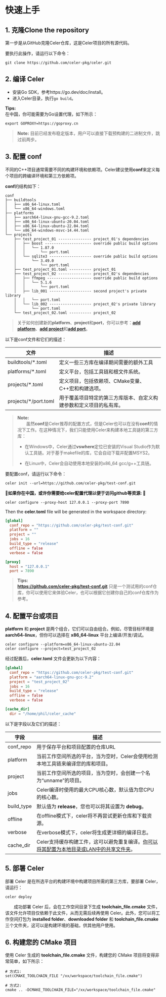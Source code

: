 # 快速上手

## 1. 克隆Clone the repository

第一步是从GitHub克隆Celer仓库，这是Celer项目的所有源代码。  

要执行此操作，请运行以下命令：

```shell
git clone https://github.com/celer-pkg/celer.git
```

## 2. 编译 Celer

  - 安装Go SDK，参考https://go.dev/doc/install。
  - 进入Celer目录，执行`go build`。

  **Tips:**  
  在中国，你可能需要为Go设置代理，如下所示：

  ```shell
  export GOPROXY=https://goproxy.cn
  ```

>**Note:** 目前已经发布稳定版本，用户可以直接下载预构建的二进制文件，跳过前两步。

## 3. 配置 conf

不同的C++项目通常需要不同的构建环境和依赖项。Celer建议使用**conf**来定义每个项目的跨编译环境和第三方依赖项。

**conf**的结构如下：

```
conf
├── buildtools
│   ├── x86_64-linux.toml
│   └── x86_64-windows.toml
├── platforms
│   ├── aarch64-linux-gnu-gcc-9.2.toml
│   ├── x86_64-linux-ubuntu-20.04.toml
│   ├── x86_64-linux-ubuntu-22.04.toml
│   └── x86_64-windows-msvc-14.44.toml
└── projects
    ├── test_project_01 --------------- project_01's dependencies
    │   ├── boost --------------------- override public build options
    │   │   └── 1.87.0
    │   │       └── port.toml
    │   └── sqlite3 ------------------- override public build options
    │       └── 3.49.0
    │           └── port.toml
    ├── test_project_01.toml ---------- project_01
    ├── test_project_02 --------------- project_02's dependencies
    │   ├── ffmpeg -------------------- override public build options
    │   │   └── 5.1.6
    │   │       └── port.toml
    │   ├── lib_001 ------------------- second project's private library
    │   │   └── port.toml
    │   └── lib_002 ------------------- project_02's private library
    │       └── port.toml
    └── test_project_02.toml ---------- project_02
```

>关于如何创建新的**platform**、**project**和**port**，你可以参考：[**add platform**](./cmd_create.md#1-创建一个新的平台)、[**add project**](./cmd_create.md#2-创建一个新的项目)和[**add port**](./cmd_create.md#3-创建一个新的端口)。

以下是conf文件和它们的描述：

| 文件                   | 描述 |
| --------------------- | ---------- |
| buildtools/*.toml     | 定义一些三方库在编译期间需要的额外工具 |
| platforms/*.toml      | 定义平台，包括工具链和根文件系统。 |
| projects/*.toml       | 定义项目，包括依赖项、CMake变量、C++宏和构建选项。|
| projects/*/port.toml  | 用于覆盖项目特定的第三方库版本、自定义构建参数和定义项目的私有库。 |

>**Note:**  
&emsp;&emsp;虽然**conf**是Celer推荐的配置方式，但是Celer也可以在没有**conf**的情况下工作。在这种情况下，我们只能使用Celer来构建本地工具链的第三方库：
>
>- 在Windows中，Celer通过**vswhere**定位已安装的Visual Studio作为默认工具链。对于基于makefile的库，它会自动下载并配置MSYS2。
>
>- 在Linux中，Celer会自动使用本地安装的x86_64 gcc/g++工具链。

要配置conf，请运行以下命令：

```shell
celer init --url=https://github.com/celer-pkg/test-conf.git
```

**🚩如果你在中国，或许你需要给celer配置代理以便于访问github等资源: 🚩**

```shell
celer configure --proxy-host 127.0.0.1 --proxy-port 7890
```

Then the **celer.toml** file will be generated in the workspace directory:

```toml
[global]
  conf_repo = "https://github.com/celer-pkg/test-conf.git"
  platform = ""
  project = ""
  jobs = 16
  build_type = "release"
  offline = false
  verbose = false

[proxy]
  host = "127.0.0.1"
  port = 7890
```

>**Tips:**  
>  **https://github.com/celer-pkg/test-conf.git** 只是一个测试用的conf仓库，你可以使用它来体验Celer，也可以根据它创建你自己的conf仓库作为参考。

## 4. 配置平台或项目

**platform** 和 **project** 是两个组合，它们可以自由组合。例如，尽管目标环境是 **aarch64-linux**，但你可以选择在 **x86_64-linux** 平台上编译/开发/调试。

```shell
celer configure --platform=x86_64-linux-ubuntu-22.04
celer configure --project=test_project_02
```

经过配置后，**celer.toml** 文件会更新为以下内容：

```toml
[global]
  conf_repo = "https://github.com/celer-pkg/test-conf.git"
  platform = "aarch64-linux-gnu-gcc-9.2"
  project = "test_project_02"
  jobs = 16
  build_type = "release"
  offline = false
  verbose = false

[cache_dir]
  dir = "/home/phil/celer_cache"
```

以下是字段以及它们的描述：

| 字段 | 描述 |
| ----- | ----------- |
| conf_repo |  用于保存平台和项目配置的仓库URL |
| platform |  当前工作空间所选的平台，当为空时，Celer会使用检测本地工具链来编译您的库和项目。 |
| project |  当前工作空间所选的项目，当为空时，会创建一个名为“unname”的项目。 |
| jobs |  Celer编译时使用的最大CPU核心数，默认值为您CPU的核心数。 |
| build_type | 默认值为 **release**，您也可以将其设置为 **debug**。 |
| offline | 在offline模式下，celer将不再尝试更新仓库和下载资源。|
| verbose | 在verbose模式下，celer将生成更详细的编译日志。|
| cache_dir | Celer支持缓存构建工件，这可以避免重复编译。[你可以将其配置为本地目录或LAN中的共享文件夹](./advance_cache_artifacts.md)。 |

## 5. 部署 Celer

部署 Celer 是在所选平台的构建环境中构建项目所需的第三方库，要部署 Celer，请运行：

```shell
celer deploy
```

&emsp;&emsp;成功部署 Celer 后，会在工作空间目录下生成 **toolchain_file.cmake** 文件，该文件允许项目仅依赖于此文件，从而无需后续再使用 Celer。此外，您可以将工作空间打包为 **installed folder**、**downloaded folder** 和 **toolchain_file.cmake** 三个文件夹，这可以是构建环境的基础，供其他用户使用。  

## 6. 构建您的 CMake 项目

使用 Celer 生成的 **toolchain_file.cmake** 文件，构建您的 CMake 项目将变得非常简单，如下所示：

```shell
# 方式1: 
set(CMAKE_TOOLCHAIN_FILE "/xx/workspace/toolchain_file.cmake")  

# 方式2: 
cmake .. -DCMAKE_TOOLCHAIN_FILE="/xx/workspace/toolchain_file.cmake"
```

